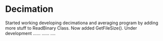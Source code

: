 Decimation
==========

Started working developing decimationa and averaging program by adding more stuff to ReadBinary Class. Now added GetFileSize().
Under development ...... ...... ....